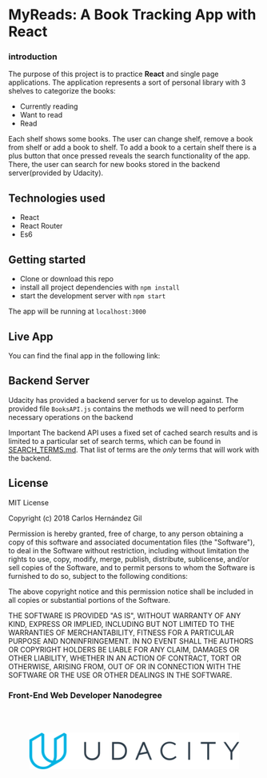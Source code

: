 # MyReads: A Book Tracking App with React

### introduction

The purpose of this project is to practice **React** and single page applications.
The application represents a sort of personal library with 3 shelves to categorize the books:
- Currently reading
- Want to read
- Read

Each shelf shows some books. The user can change shelf, remove a book from shelf or add a book to shelf.
To add a book to a certain shelf there is a plus button that once pressed reveals the search functionality of the app. There, the user can search for new books stored in the backend server(provided by Udacity).

## Technologies used
- React
- React Router
- Es6

## Getting started

* Clone or download this repo
* install all project dependencies with `npm install`
* start the development server with `npm start`

The app will be running at `localhost:3000`

## Live App

You can find the final app in the following link:

## Backend Server

 Udacity has provided a backend server for us to develop against. The provided file `BooksAPI.js` contains the methods we will need to perform necessary operations on the backend

 Important
The backend API uses a fixed set of cached search results and is limited to a particular set of search terms, which can be found in [SEARCH_TERMS.md](SEARCH_TERMS.md). That list of terms are the _only_ terms that will work with the backend.


## License

MIT License

Copyright (c) 2018 Carlos Hernández Gil

Permission is hereby granted, free of charge, to any person obtaining a copy
of this software and associated documentation files (the "Software"), to deal
in the Software without restriction, including without limitation the rights
to use, copy, modify, merge, publish, distribute, sublicense, and/or sell
copies of the Software, and to permit persons to whom the Software is
furnished to do so, subject to the following conditions:

The above copyright notice and this permission notice shall be included in all
copies or substantial portions of the Software.

THE SOFTWARE IS PROVIDED "AS IS", WITHOUT WARRANTY OF ANY KIND, EXPRESS OR
IMPLIED, INCLUDING BUT NOT LIMITED TO THE WARRANTIES OF MERCHANTABILITY,
FITNESS FOR A PARTICULAR PURPOSE AND NONINFRINGEMENT. IN NO EVENT SHALL THE
AUTHORS OR COPYRIGHT HOLDERS BE LIABLE FOR ANY CLAIM, DAMAGES OR OTHER
LIABILITY, WHETHER IN AN ACTION OF CONTRACT, TORT OR OTHERWISE, ARISING FROM,
OUT OF OR IN CONNECTION WITH THE SOFTWARE OR THE USE OR OTHER DEALINGS IN THE
SOFTWARE.


### Front-End Web Developer Nanodegree
<br><br>

<p align="center">
<img width="420" src="udacity_logo.svg">
</p>
